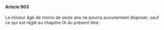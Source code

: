 #### Article 903

Le mineur âgé de moins de seize ans ne pourra aucunement disposer, sauf ce qui est réglé au chapitre IX du présent titre.

